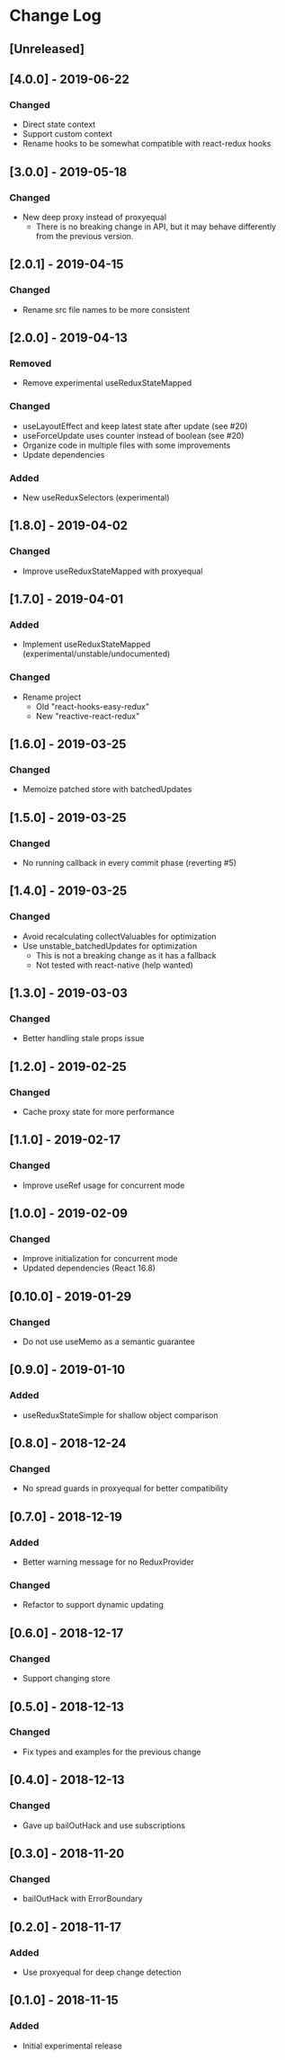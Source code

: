# Change Log

## [Unreleased]

## [4.0.0] - 2019-06-22
### Changed
- Direct state context
- Support custom context
- Rename hooks to be somewhat compatible with react-redux hooks

## [3.0.0] - 2019-05-18
### Changed
- New deep proxy instead of proxyequal
  - There is no breaking change in API, but it may behave differently from the previous version.

## [2.0.1] - 2019-04-15
### Changed
- Rename src file names to be more consistent

## [2.0.0] - 2019-04-13
### Removed
- Remove experimental useReduxStateMapped
### Changed
- useLayoutEffect and keep latest state after update (see #20)
- useForceUpdate uses counter instead of boolean (see #20)
- Organize code in multiple files with some improvements
- Update dependencies
### Added
- New useReduxSelectors (experimental)

## [1.8.0] - 2019-04-02
### Changed
- Improve useReduxStateMapped with proxyequal

## [1.7.0] - 2019-04-01
### Added
- Implement useReduxStateMapped (experimental/unstable/undocumented)
### Changed
- Rename project
  - Old "react-hooks-easy-redux"
  - New "reactive-react-redux"

## [1.6.0] - 2019-03-25
### Changed
- Memoize patched store with batchedUpdates

## [1.5.0] - 2019-03-25
### Changed
- No running callback in every commit phase (reverting #5)

## [1.4.0] - 2019-03-25
### Changed
- Avoid recalculating collectValuables for optimization
- Use unstable_batchedUpdates for optimization
  - This is not a breaking change as it has a fallback
  - Not tested with react-native (help wanted)

## [1.3.0] - 2019-03-03
### Changed
- Better handling stale props issue

## [1.2.0] - 2019-02-25
### Changed
- Cache proxy state for more performance

## [1.1.0] - 2019-02-17
### Changed
- Improve useRef usage for concurrent mode

## [1.0.0] - 2019-02-09
### Changed
- Improve initialization for concurrent mode
- Updated dependencies (React 16.8)

## [0.10.0] - 2019-01-29
### Changed
- Do not use useMemo as a semantic guarantee

## [0.9.0] - 2019-01-10
### Added
- useReduxStateSimple for shallow object comparison

## [0.8.0] - 2018-12-24
### Changed
- No spread guards in proxyequal for better compatibility

## [0.7.0] - 2018-12-19
### Added
- Better warning message for no ReduxProvider
### Changed
- Refactor to support dynamic updating

## [0.6.0] - 2018-12-17
### Changed
- Support changing store

## [0.5.0] - 2018-12-13
### Changed
- Fix types and examples for the previous change

## [0.4.0] - 2018-12-13
### Changed
- Gave up bailOutHack and use subscriptions

## [0.3.0] - 2018-11-20
### Changed
- bailOutHack with ErrorBoundary

## [0.2.0] - 2018-11-17
### Added
- Use proxyequal for deep change detection

## [0.1.0] - 2018-11-15
### Added
- Initial experimental release

